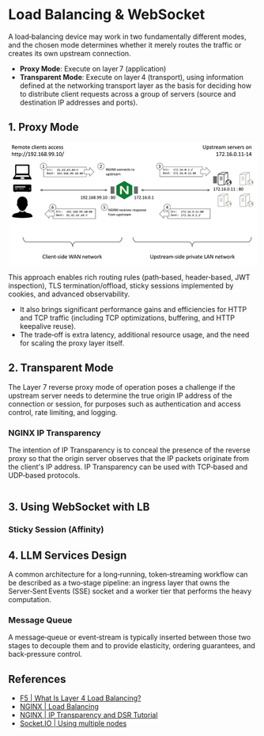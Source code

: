 # Load Balancing & WebSocket

A load‑balancing device may work in two fundamentally different modes, and the chosen mode determines whether it merely routes the traffic or creates its own upstream connection.

- **Proxy Mode**: Execute on layer 7 (application)
- **Transparent Mode**: Execute on layer 4 (transport), using information defined at the networking transport layer as the basis for deciding how to distribute client requests across a group of servers (source and destination IP addresses and ports).

## 1. Proxy Mode

![](../.imgs/nginx-proxy.png)

This approach enables rich routing rules (path‑based, header‑based, JWT inspection), TLS termination/offload, sticky sessions implemented by cookies, and advanced observability. 

- It also brings significant performance gains and efficiencies for HTTP and TCP traffic (including TCP optimizations, buffering, and HTTP keepalive reuse). 
- The trade‑off is extra latency, additional resource usage, and the need for scaling the proxy layer itself.

## 2. Transparent Mode

The Layer 7 reverse proxy mode of operation poses a challenge if the upstream server needs to determine the true origin IP address of the connection or session, for purposes such as authentication and access control, rate limiting, and logging.

### NGINX IP Transparency

The intention of IP Transparency is to conceal the presence of the reverse proxy so that the origin server observes that the IP packets originate from the client's IP address. IP Transparency can be used with TCP‑based and UDP‑based protocols.

```
```

## 3. Using WebSocket with LB

### Sticky Session (Affinity)

## 4. LLM Services Design

A common architecture for a long‑running, token‑streaming workflow can be described as a two‑stage pipeline: an ingress layer that owns the Server‑Sent Events (SSE) socket and a worker tier that performs the heavy computation.

### Message Queue

A message‑queue or event‑stream is typically inserted between those two stages to decouple them and to provide elasticity, ordering guarantees, and back‑pressure control.

## References

- [F5 | What Is Layer 4 Load Balancing?](https://www.f5.com/glossary/layer-4-load-balancing)
- [NGINX | Load Balancing](https://nginx.org/en/docs/http/load_balancing.html)
- [NGINX | IP Transparency and DSR Tutorial](https://www.f5.com/company/blog/nginx/ip-transparency-direct-server-return-nginx-plus-transparent-proxy)
- [Socket.IO | Using multiple nodes](https://socket.io/docs/v4/using-multiple-nodes/)